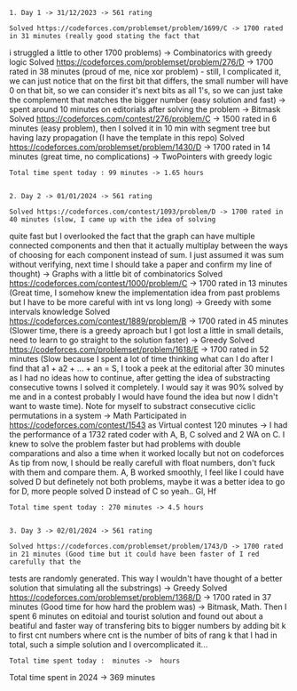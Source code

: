 
    1. Day 1 -> 31/12/2023 -> 561 rating

    Solved https://codeforces.com/problemset/problem/1699/C -> 1700 rated in 31 minutes (really good stating the fact that
i struggled a little to other 1700 problems) -> Combinatorics with greedy logic
    Solved https://codeforces.com/problemset/problem/276/D -> 1700 rated in 38 minutes (proud of me, nice xor problem) -
still, I complicated it, we can just notice that on the first bit that differs, the small number will have 0 on that bit, 
so we can consider it's next bits as all 1's, so we can just take the complement that matches the bigger number (easy solution and fast) -> spent around 10 minutes on editorials after solving the problem -> Bitmask
    Solved https://codeforces.com/contest/276/problem/C -> 1500 rated in 6 minutes (easy problem), then I solved it in 10 min
with segment tree but having lazy propagation (I have the template in this repo)
    Solved https://codeforces.com/problemset/problem/1430/D -> 1700 rated in 14 minutes (great time, no complications)
-> TwoPointers with greedy logic

    Total time spent today : 99 minutes -> 1.65 hours


    2. Day 2 -> 01/01/2024 -> 561 rating

    Solved https://codeforces.com/contest/1093/problem/D -> 1700 rated in 40 minutes (slow, I came up with the idea of solving
quite fast but I overlooked the fact that the graph can have multiple connected components and then that it actually 
multiplay between the ways of choosing for each component instead of sum. I just assumed it was sum without verifying, next
time I should take a paper and confirm my line of thought) -> Graphs with a little bit of combinatorics
    Solved https://codeforces.com/contest/1000/problem/C -> 1700 rated in 13 minutes (Great time, I somehow knew the implementation idea
from past problems but I have to be more careful with int vs long long) -> Greedy with some intervals knowledge
    Solved https://codeforces.com/contest/1889/problem/B -> 1700 rated in 45 minutes (Slower time, there is a greedy aproach but I got lost 
a little in small details, need to learn to go straight to the solution faster) -> Greedy
    Solved https://codeforces.com/problemset/problem/1618/E -> 1700 rated in 52 minutes (Slow because I spent a lot
of time thinking what can I do after I find that a1 + a2 + ... + an = S, I took a peek at the editorial after 30 minutes
as I had no ideas how to continue, after getting the idea of substracting consecutive towns I solved it completely. I would say it was 90% solved
by me and in a contest probably I would have found the idea but now I didn't want to waste time). Note for myself to substract consecutive ciclic 
permutations in a system -> Math
    Participated in https://codeforces.com/contest/1543 as Virtual contest  120 minutes -> I had the performance of a 1732 rated coder with A, B, C solved and 2 
WA on C. I knew to solve the problem faster but had problems with double comparations and also a time when it worked locally but not on codeforces
As tip from now, I should be really carefull with float numbers, don't fuck with them and compare them. A, B worked smoothly, I feel like I could 
have solved D but definetely not both problems, maybe it was a better idea to go for D, more people solved D instead of C so yeah.. Gl, Hf

    Total time spent today : 270 minutes -> 4.5 hours


    3. Day 3 -> 02/01/2024 -> 561 rating

    Solved https://codeforces.com/problemset/problem/1743/D -> 1700 rated in 21 minutes (Good time but it could have been faster of I red carefully that the 
tests are randomly generated. This way I wouldn't have thought of a better solution that simulating all the substrings) -> Greedy
    Solved https://codeforces.com/problemset/problem/1368/D -> 1700 rated in 37 minutes (Good time for how hard the problem was) -> Bitmask, Math. Then I 
spent 6 minutes on editoial and tourist solution and found out about a beatiful and faster way of transfering bits to bigger numbers by adding bit k to first
cnt numbers where cnt is the number of bits of rang k that I had in total, such a simple solution and I overcomplicated it...
    
    Total time spent today :  minutes ->  hours



Total time spent in 2024 -> 369 minutes

